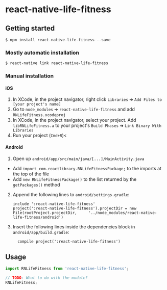 
# react-native-life-fitness

## Getting started

`$ npm install react-native-life-fitness --save`

### Mostly automatic installation

`$ react-native link react-native-life-fitness`

### Manual installation


#### iOS

1. In XCode, in the project navigator, right click `Libraries` ➜ `Add Files to [your project's name]`
2. Go to `node_modules` ➜ `react-native-life-fitness` and add `RNLifeFitness.xcodeproj`
3. In XCode, in the project navigator, select your project. Add `libRNLifeFitness.a` to your project's `Build Phases` ➜ `Link Binary With Libraries`
4. Run your project (`Cmd+R`)<

#### Android

1. Open up `android/app/src/main/java/[...]/MainActivity.java`
  - Add `import com.reactlibrary.RNLifeFitnessPackage;` to the imports at the top of the file
  - Add `new RNLifeFitnessPackage()` to the list returned by the `getPackages()` method
2. Append the following lines to `android/settings.gradle`:
  	```
  	include ':react-native-life-fitness'
  	project(':react-native-life-fitness').projectDir = new File(rootProject.projectDir, 	'../node_modules/react-native-life-fitness/android')
  	```
3. Insert the following lines inside the dependencies block in `android/app/build.gradle`:
  	```
      compile project(':react-native-life-fitness')
  	```

## Usage
```javascript
import RNLifeFitness from 'react-native-life-fitness';

// TODO: What to do with the module?
RNLifeFitness;
```
  